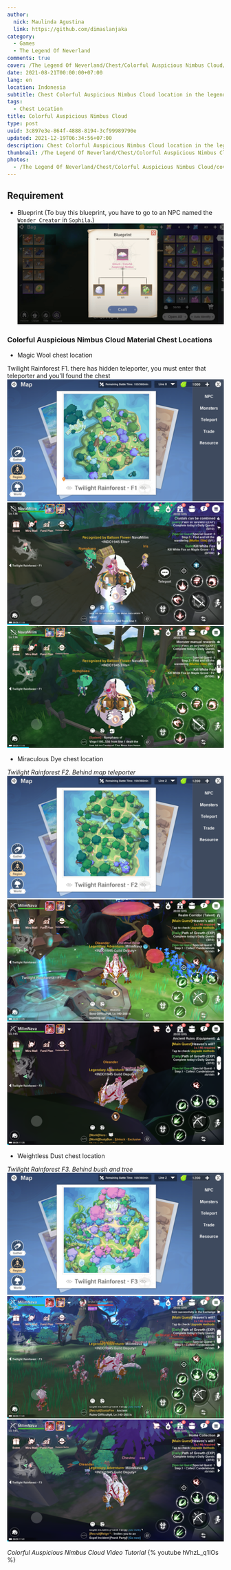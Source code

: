 ```yaml
---
author:
  nick: Maulinda Agustina
  link: https://github.com/dimaslanjaka
category:
  - Games
  - The Legend Of Neverland
comments: true
cover: /The Legend Of Neverland/Chest/Colorful Auspicious Nimbus Cloud/cover.jpg
date: 2021-08-21T00:00:00+07:00
lang: en
location: Indonesia
subtitle: Chest Colorful Auspicious Nimbus Cloud location in the legend of neverland
tags:
  - Chest Location
title: Colorful Auspicious Nimbus Cloud
type: post
uuid: 3c897e3e-864f-4888-8194-3cf99989790e
updated: 2021-12-19T06:34:56+07:00
description: Chest Colorful Auspicious Nimbus Cloud location in the legend of neverland
thumbnail: /The Legend Of Neverland/Chest/Colorful Auspicious Nimbus Cloud/cover.jpg
photos:
  - /The Legend Of Neverland/Chest/Colorful Auspicious Nimbus Cloud/cover.jpg
---
```


## Requirement
- Blueprint (To buy this blueprint, you have to go to an NPC named the `Wonder Creator` in `Sophila`.)
![](Colorful%20Auspicious%20Nimbus%20Cloud/Colorful%20Auspicious%20Nimbus%20Cloud.png)

### Colorful Auspicious Nimbus Cloud Material Chest Locations
- Magic Wool chest location

Twilight Rainforest F1. there has hidden teleporter, you must enter that teleporter and you'll found the chest
![](Colorful%20Auspicious%20Nimbus%20Cloud/tr1-map.png)
![](Colorful%20Auspicious%20Nimbus%20Cloud/tr1-chest.png)
![](Colorful%20Auspicious%20Nimbus%20Cloud/tr1-teleporter.png)

- Miraculous Dye chest location

*Twilight Rainforest F2. Behind map teleporter*
![map](Colorful%20Auspicious%20Nimbus%20Cloud/tr2-map.png)
![overview](Colorful%20Auspicious%20Nimbus%20Cloud/tr2-overview.png)
![detail](Colorful%20Auspicious%20Nimbus%20Cloud/tr2-detail.png)

- Weightless Dust chest location

*Twilight Rainforest F3. Behind bush and tree*
![map](Colorful%20Auspicious%20Nimbus%20Cloud/tr3-map.png)
![overview](Colorful%20Auspicious%20Nimbus%20Cloud/tr3-overview.png)
![detail](Colorful%20Auspicious%20Nimbus%20Cloud/tr3-detail.png)


*Colorful Auspicious Nimbus Cloud Video Tutorial*
{% youtube hVhzL_q1IOs %}